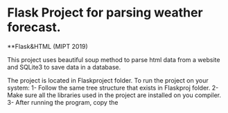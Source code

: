 # Flask Project for parsing weather forecast.
**Flask&HTML (MIPT 2019)

This project uses beautiful soup method to parse html data from a website and SQLite3 to save data in a database.

The project is located in Flaskproject folder.
To run the project on your system:
1- Follow the same tree structure that exists in Flaskproj folder.
2- Make sure all the libraries used in the project are installed on you compiler.
3- After running the program, copy the 
